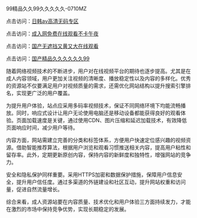 99精品久久99久久久久久-0710MZ

点击访问：<a href="https://heiliaoxwd5i8.pages.dev">日韩av高清无码专区</a>

点击访问：<a href="https://heiliaozj3tjd.pages.dev">成入网免费在线观看不卡午夜</a>

点击访问：<a href="https://heiliaoow5kzm.pages.dev">国产无遮挡又黄又大在线观看</a>

点击访问：<a href="https://heiliaoll4qsx.pages.dev">国产精品久久久久久久99</a>

随着网络视频技术的不断进步，用户对在线视频平台的期待也逐步提高。尤其是在成人内容领域，用户更加关注视频的清晰度、播放稳定性以及内容的多样化。优秀的资源站不仅要满足用户对视频质量的需求，还需优化网站结构以提升搜索引擎排名，实现更广泛的用户覆盖。

为提升用户体验，站点应采用多码率视频技术，保证不同网络环境下均能流畅播放。同时，响应式设计让用户无论使用电脑还是移动设备都能获得良好的观看体验。页面加载速度是关键，通过使用CDN、图片压缩和延迟加载技术，有效降低页面响应时间，减少用户等待。

内容方面，网站需建立完善的分类和标签体系，方便用户快速定位感兴趣的视频资源。借助智能推荐算法，根据用户浏览和观看习惯推送相关内容，提高用户粘性和留存率。此外，定期更新原创内容，保持内容的新鲜度和独特性，增强网站的竞争力。

安全和隐私保护同样重要。采用HTTPS加密和数据保护措施，保障用户信息安全，提升用户信任度。通过多渠道的外链建设和社区互动，提升网站权重和访问量，促进自然流量增长。

综合来看，成人资源站要在内容质量、技术优化和用户体验三方面持续发力，才能在激烈的市场中保持竞争优势，实现长期稳定的发展。

<span style="display:none;">[Canonical link]( ）</span>
